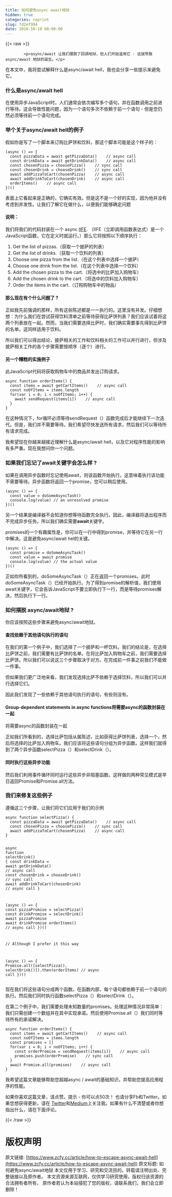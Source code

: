 ```yaml
---
title: 如何避免async await地狱
hidden: true
categories: reprint
slug: fd2ef994
date: 2018-10-18 00:00:00
---
```


{{< raw >}}

            <p>async/await 让我们摆脱了回调地狱，但人们开始滥用它 - 这就导致async/await 地狱的诞生。</p>
<p>在本文中，我将尝试解释什么是async/await hell，我也会分享一些提示来避免它。</p>
<h3>什么是async/await hell</h3>
<p>在使用异步JavaScript时，人们通常会依次编写多个语句，并在函数调用之前进行等待。这会导致性能问题，因为一个语句多次不依赖于前一个语句 - 但是您仍然必须等待前一个语句完成。</p>
<h3>举个关于async/await hell的例子</h3>
<p>假如你是写了一个脚本来订购比萨饼和饮料，那这个脚本可能是这个样子的：</p>
<pre><code class="hljs dart">(<span class="hljs-keyword">async</span> () =&gt; {
  <span class="hljs-keyword">const</span> pizzaData = <span class="hljs-keyword">await</span> getPizzaData()    <span class="hljs-comment">// async call</span>
  <span class="hljs-keyword">const</span> drinkData = <span class="hljs-keyword">await</span> getDrinkData()    <span class="hljs-comment">// async call</span>
  <span class="hljs-keyword">const</span> chosenPizza = choosePizza()    <span class="hljs-comment">// sync call</span>
  <span class="hljs-keyword">const</span> chosenDrink = chooseDrink()    <span class="hljs-comment">// sync call</span>
  <span class="hljs-keyword">await</span> addPizzaToCart(chosenPizza)    <span class="hljs-comment">// async call</span>
  <span class="hljs-keyword">await</span> addDrinkToCart(chosenDrink)    <span class="hljs-comment">// async call</span>
  orderItems()    <span class="hljs-comment">// async call</span>
})()
</code></pre><p>表面上它看起来是正确的，它确实有效。但是这不是一个好的实现，因为他并没有考虑到并发性。让我们了解它在做什么，以便我们能够确定问题</p>
<h4>说明：</h4>
<p>我们将我们的代码封装在一个 async <a href="https://developer.mozilla.org/en-US/docs/Glossary/IIFE">IIFE</a>. （IIFE（立即调用函数表达式）是一个JavaScript函数，它在定义时就运行。）那么它将按照以下顺序执行：</p>
<ol>
<li>Get the list of pizzas.（获取一个披萨的列表）</li>
<li>Get the list of drinks.（获取一个饮料的列表）</li>
<li>Choose one pizza from the list.（在这个列表中选择一个披萨）</li>
<li>Choose one drink from the list.（在这个列表中选择一个饮料）</li>
<li>Add the chosen pizza to the cart.（将选中的比萨加入购物车）</li>
<li>Add the chosen drink to the cart.（将选中的饮料加入购物车）</li>
<li>Order the items in the cart.（订购购物车中的物品）</li>
</ol>
<h4>那么现在有个什么问题了 ?</h4>
<p>正如我先前强调的那样，所有这些陈述都是一一执行的。这里没有并发。仔细想想：为什么我们在尝试获得饮料清单之前等待获得比萨饼列表？我们应该试着将这两个列表放在一起。然而，当我们需要选择比萨时，我们确实需要事先得到比萨饼的名单。这同样适用于饮料。</p>
<p>所以我们可以得出结论，披萨相关的工作和饮料相关的工作可以并行进行，但涉及披萨相关工作的各个步骤需要按顺序（逐个）进行。</p>
<h4>另一个糟糕的实施例子</h4>
<p>此JavaScript代码将获取购物车中的商品并发出订购请求。</p>
<pre><code class="hljs javascript"><span class="hljs-keyword">async</span> <span class="hljs-function"><span class="hljs-keyword">function</span> <span class="hljs-title">orderItems</span>(<span class="hljs-params"></span>) </span>{
  <span class="hljs-keyword">const</span> items = <span class="hljs-keyword">await</span> getCartItems()    <span class="hljs-comment">// async call</span>
  <span class="hljs-keyword">const</span> noOfItems = items.length
  <span class="hljs-keyword">for</span>(<span class="hljs-keyword">var</span> i = <span class="hljs-number">0</span>; i &lt; noOfItems; i++) {
    <span class="hljs-keyword">await</span> sendRequest(items[i])    <span class="hljs-comment">// async call</span>
  }
}
</code></pre><p>在这种情况下，for循环必须等待sendRequest（）函数完成后才能继续下一次迭代。但是，我们并不需要等待。我们希望尽快发送所有请求，然后我们可以等待所有请求完成。</p>
<p>我希望现在你越来越接近理解什么是async/await hell，以及它对程序性能的影响有多严重。现在我想问你一个问题。</p>
<h3>如果我们忘记了await关键字会怎么样 ?</h3>
<p>如果在调用异步函数时忘记使用await，则该函数开始执行。这意味着执行该功能不需要等待。异步函数将返回一个promise，您可以稍后使用。</p>
<pre><code class="hljs clojure">(<span class="hljs-name">async</span> () =&gt; {
  const value = doSomeAsyncTask()
  console.log(<span class="hljs-name">value</span>) // an unresolved promise
})()
</code></pre><p>另一个结果是编译器不会知道你想等待函数完全执行。因此，编译器将退出程序而不完成异步任务。所以我们确实需要<strong>await</strong>关键字。</p>
<p>promises的一个有趣属性是，你可以在一行中得到promise，并等待它在另一行中解决。这是避免async/await hel的关键。</p>
<pre><code class="hljs clojure">(<span class="hljs-name">async</span> () =&gt; {
  const promise = doSomeAsyncTask()
  const value = await promise
  console.log(<span class="hljs-name">value</span>) // the actual value
})()
</code></pre><p>正如你所看到的，doSomeAsyncTask（）正在返回一个promises。此时doSomeAsyncTask（）已经开始执行。为了得到promise的解析值，我们使用await关键字，它会告诉JavaScript不要立即执行下一行，而是等待promises解决，然后执行下一行。</p>
<h3>如何摆脱 async/await地狱 ?</h3>
<p>你应该按照这些步骤来避免async/await地狱。</p>
<h4>查找依赖于其他语句执行的语句</h4>
<p>在我们的第一个例子中，我们选择了一个披萨和一杯饮料。我们的结论是，在选择比萨饼之前，我们需要有比萨饼的名单。在将比萨加入购物车之前，我们需要选择比萨饼。所以我们可以说这三个步骤取决于对方。在完成前一件事之前我们不能做一件事。</p>
<p>但如果我们更广泛地来看，我们发现选择比萨不依赖于选择饮料，所以我们可以并行选择它们。</p>
<p>因此我们发现了一些依赖于其他语句执行的语句，有些则没有。</p>
<h4>Group-dependent statements in async functions将需要async的函数封装在一起</h4>
<p>将需要async的函数封装在一起</p>
<p>正如我们所看到的，选择比萨包括从属陈述，比如获得比萨饼列表，选择一个，然后将选择的比​​萨加入购物车。我们应该将这些语句分组为异步函数。这样我们就得到了两个异步函数selectPizza（）和selectDrink（）。</p>
<h4>同时执行这些异步功能</h4>
<p>然后我们利用事件循环同时运行这些异步非阻塞函数。这样做的两种常见模式是早日返回Promise和Promise.all方法。</p>
<h3>我们来修复这些例子</h3>
<p>遵循这三个步骤，让我们将它们应用于我们的示例</p>
<pre><code class="hljs javascript"><span class="hljs-keyword">async</span> <span class="hljs-function"><span class="hljs-keyword">function</span> <span class="hljs-title">selectPizza</span>(<span class="hljs-params"></span>) </span>{
  <span class="hljs-keyword">const</span> pizzaData = <span class="hljs-keyword">await</span> getPizzaData()    <span class="hljs-comment">// async call</span>
  <span class="hljs-keyword">const</span> chosenPizza = choosePizza()    <span class="hljs-comment">// sync call</span>
  <span class="hljs-keyword">await</span> addPizzaToCart(chosenPizza)    <span class="hljs-comment">// async call</span>
}

<span class="hljs-keyword">async</span> <span class="hljs-function"><span class="hljs-keyword">function</span> <span class="hljs-title">selectDrink</span>(<span class="hljs-params"></span>) </span>{
  <span class="hljs-keyword">const</span> drinkData = <span class="hljs-keyword">await</span> getDrinkData()    <span class="hljs-comment">// async call</span>
  <span class="hljs-keyword">const</span> chosenDrink = chooseDrink()    <span class="hljs-comment">// sync call</span>
  <span class="hljs-keyword">await</span> addDrinkToCart(chosenDrink)    <span class="hljs-comment">// async call</span>
}

(<span class="hljs-keyword">async</span> () =&gt; {
  <span class="hljs-keyword">const</span> pizzaPromise = selectPizza()
  <span class="hljs-keyword">const</span> drinkPromise = selectDrink()
  <span class="hljs-keyword">await</span> pizzaPromise
  <span class="hljs-keyword">await</span> drinkPromise
  orderItems()    <span class="hljs-comment">// async call</span>
})()

<span class="hljs-comment">// Although I prefer it this way </span>

(<span class="hljs-keyword">async</span> () =&gt; {
  <span class="hljs-built_in">Promise</span>.all([selectPizza(), selectDrink()]).then(orderItems)   <span class="hljs-comment">// async call</span>
})()
</code></pre><p>现在我们将这些语句分成两个函数。在函数内部，每个语句都依赖于前一个语句的执行。然后我们同时执行函数selectPizza（）和selectDrink（）。</p>
<p>在第二个例子中，我们需要处理未知数量的promises。处理这种情况非常简单：我们只需创建一个数组并在其中实现承诺。然后使用Promise.all（）我们同时等待所有的承诺解决。</p>
<pre><code class="hljs javascript"><span class="hljs-keyword">async</span> <span class="hljs-function"><span class="hljs-keyword">function</span> <span class="hljs-title">orderItems</span>(<span class="hljs-params"></span>) </span>{
  <span class="hljs-keyword">const</span> items = <span class="hljs-keyword">await</span> getCartItems()    <span class="hljs-comment">// async call</span>
  <span class="hljs-keyword">const</span> noOfItems = items.length
  <span class="hljs-keyword">const</span> promises = []
  <span class="hljs-keyword">for</span>(<span class="hljs-keyword">var</span> i = <span class="hljs-number">0</span>; i &lt; noOfItems; i++) {
    <span class="hljs-keyword">const</span> orderPromise = sendRequest(items[i])    <span class="hljs-comment">// async call</span>
    promises.push(orderPromise)    <span class="hljs-comment">// sync call</span>
  }
  <span class="hljs-keyword">await</span> <span class="hljs-built_in">Promise</span>.all(promises)    <span class="hljs-comment">// async call</span>
}
</code></pre><p>我希望这篇文章能够帮助您超越async / await的基础知识，并帮助您提高应用程序的性能。</p>
<p>如果你喜欢这篇文章，请点赞。提示 - 你可以点50次！ 
也请分享Fb和Twitter。如果您想获得更新，请在 <a href="https://twitter.com/dev__adi">Twitter</a>和<a href="https://medium.com/@adityaa803/">Medium</a>上关注我。如果有什么不清楚或者你想指出什么，请在下面评论。</p>

          
{{< /raw >}}

# 版权声明
原文链接: [https://www.zcfy.cc/article/how-to-escape-async-await-hell](https://www.zcfy.cc/article/how-to-escape-async-await-hell)
原文标题: 如何避免async/await地狱
本文仅用于学习、研究和交流目的。转载请注明出处、完整链接以及原作者。
本文资源来源互联网，仅供学习研究使用，版权归该资源的合法拥有者所有，
原作者若认为本站侵犯了您的版权，请联系我们，我们会立即删除！
